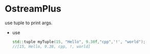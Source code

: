# OstreamPlus

use tuple to print args.

* use

    ```cpp
    std::tuple myTuple(15, "Hello", 9.38f,"cpp",'!', "world");
    //[15, Hello, 9.38, cpp, !, world]
    ```

    